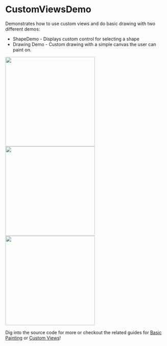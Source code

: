 # CustomViewsDemo

Demonstrates how to use custom views and do basic drawing with two different demos:

 * ShapeDemo - Displays custom control for selecting a shape
 * Drawing Demo - Custom drawing with a simple canvas the user can paint on.

<img src="http://i.imgur.com/MKncYMd.png" width="280" />
<img src="http://i.imgur.com/wFPRitb.png" width="280" />
<img src="http://i.imgur.com/cO24iCg.png" width="280" />

Dig into the source code for more or checkout the related guides for [Basic Painting](https://github.com/thecodepath/android_guides/wiki/Basic-Painting-with-Views) or [Custom Views](https://github.com/thecodepath/android_guides/wiki/Defining-Custom-Views)!

